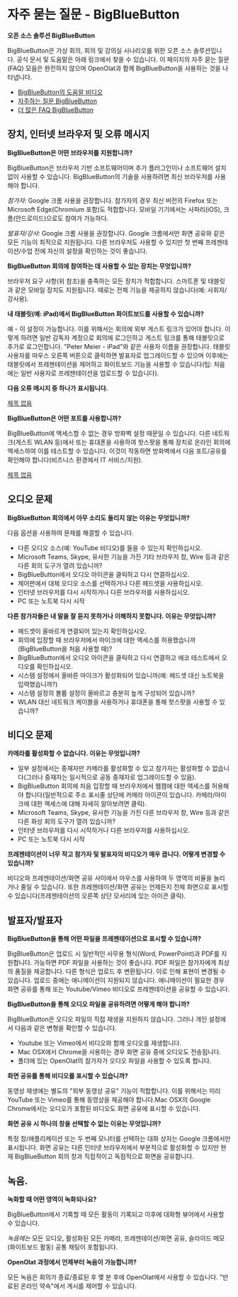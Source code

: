 # 자주 묻는 질문 - BigBlueButton

**오픈 소스 솔루션 BigBlueButton**

BigBlueButton은 가상 회의, 회의 및 강의실 시나리오를 위한 오픈 소스 솔루션입니다. 공식 문서 및 도움말은 아래 링크에서 찾을 수 있습니다. 이 페이지의 자주 묻는 질문(FAQ) 모음은 완전하지 않으며 OpenOlat과 함께 BigBlueButton을 사용하는 것을 나타냅니다.

- [BigBlueButton의 도움말 비디오](https://bigbluebutton.org/html5/)
- [자주하는 질문 BigBlueButton](https://docs.bigbluebutton.org/support/faq.html)
- [더 많은 FAQ BigBlueButton](https://support.blindsidenetworks.com/hc/en-us/categories/360000379651-BigBlueButton-HTML5)

## 장치, 인터넷 브라우저 및 오류 메시지

**BigBlueButton은 어떤 브라우저를 지원합니까?**

BigBlueButton은 브라우저 기반 소프트웨어이며 추가 플러그인이나 소프트웨어 설치 없이 사용할 수 있습니다. BigBlueButton의 기술을 사용하려면 최신 브라우저를 사용해야 합니다.

*참가자:* Google 크롬 사용을 권장합니다. 참가자의 경우 최신 버전의 Firefox 또는 Microsoft Edge(Chromium 포함)도 적합합니다. 모바일 기기에서는 사파리(iOS), 크롬(안드로이드)으로도 참여가 가능하다.

*발표자/강사:* Google 크롬 사용을 권장합니다. Google 크롬에서만 화면 공유와 같은 모든 기능이 최적으로 지원됩니다. 다른 브라우저도 사용할 수 있지만 첫 번째 프레젠테이션/수업 전에 자신의 설정을 확인하는 것이 좋습니다.

**BigBlueButton 회의에 참여하는 데 사용할 수 있는 장치는 무엇입니까?**

브라우저 요구 사항(위 참조)을 충족하는 모든 장치가 적합합니다. 스마트폰 및 태블릿과 같은 모바일 장치도 지원됩니다. 때로는 전체 기능을 제공하지 않습니다(예: 사회자/강사용).

**내 태블릿(예: iPad)에서 BigBlueButton 화이트보드를 사용할 수 있습니까?**

예 - 이 설정이 가능합니다. 이를 위해서는 회의에 외부 게스트 링크가 있어야 합니다. 이렇게 하려면 일반 감독자 계정으로 회의에 로그인하고 게스트 링크를 통해 태블릿으로 추가로 로그인합니다. "Peter Meier - iPad"와 같은 사용자 이름을 권장합니다. 태블릿 사용자를 마우스 오른쪽 버튼으로 클릭하면 발표자로 업그레이드할 수 있으며 이후에는 태블릿에서 프레젠테이션을 제어하고 화이트보드 기능을 사용할 수 있습니다(팁: 처음에는 일반 사용자로 프레젠테이션을 업로드할 수 있습니다).

**다음 오류 메시지 중 하나가 표시됩니다.**

[제목 없음](https://www.notion.so/bc0296cef942453e9fb8e2e551d7569c)

**BigBlueButton은 어떤 포트를 사용합니까?**

BigBlueButton에 액세스할 수 없는 경우 방화벽 설정 때문일 수 있습니다. 다른 네트워크(게스트 WLAN 등)에서 또는 휴대폰을 사용하여 핫스팟을 통해 장치로 온라인 회의에 액세스하여 이를 테스트할 수 있습니다. 이것이 작동하면 방화벽에서 다음 포트/공유를 확인해야 합니다(비즈니스 환경에서 IT 서비스/지원).

[제목 없음](https://www.notion.so/7eadb145e63b4cc28ede926aa0dc0645)

## 오디오 문제

**BigBlueButton 회의에서 아무 소리도 들리지 않는 이유는 무엇입니까?**

다음 옵션을 사용하여 문제를 해결할 수 있습니다.

- 다른 오디오 소스(예: YouTube 비디오)를 들을 수 있는지 확인하십시오.
- Microsoft Teams, Skype, 유사한 기능을 가진 기타 브라우저 창, Wire 등과 같은 다른 회의 도구가 열려 있습니까?
- BigBlueButton에서 오디오 아이콘을 클릭하고 다시 연결하십시오.
- 제어판에서 대체 오디오 소스를 선택하거나 다른 헤드셋을 사용하십시오.
- 인터넷 브라우저를 다시 시작하거나 다른 브라우저를 사용하십시오.
- PC 또는 노트북 다시 시작

**다른 참가자들은 내 말을 잘 듣지 못하거나 이해하지 못합니다. 이유는 무엇입니까?**

- 헤드셋이 올바르게 연결되어 있는지 확인하십시오.
- 회의에 입장할 때 브라우저에서 마이크에 대한 액세스를 허용했습니까(BigBlueButton을 처음 사용할 때)?
- BigBlueButton에서 오디오 아이콘을 클릭하고 다시 연결하고 에코 테스트에서 오디오를 확인하십시오.
- 시스템 설정에서 올바른 마이크가 활성화되어 있습니까(예: 헤드셋 대신 노트북을 입력했습니까?)
- 시스템 설정의 볼륨 설정이 올바르고 충분히 높게 구성되어 있습니까?
- WLAN 대신 네트워크 케이블을 사용하거나 휴대폰을 통해 핫스팟을 사용할 수 있습니까?

## 비디오 문제

**카메라를 활성화할 수 없습니다. 이유는 무엇입니까?**

- 일부 설정에서는 중재자만 카메라를 활성화할 수 있고 참가자는 활성화할 수 없습니다(그러나 중재자는 일시적으로 공동 중재자로 업그레이드할 수 있음).
- BigBlueButton 회의에 처음 입장할 때 브라우저에서 웹캠에 대한 액세스를 허용해야 합니다(일반적으로 주소 표시줄 상단에 카메라 아이콘이 있습니다. 카메라/마이크에 대한 액세스에 대해 자세히 알아보려면 클릭).
- Microsoft Teams, Skype, 유사한 기능을 가진 다른 브라우저 창, Wire 등과 같은 다른 화상 회의 도구가 열려 있습니까?
- 인터넷 브라우저를 다시 시작하거나 다른 브라우저를 사용하십시오.
- PC 또는 노트북 다시 시작

**프레젠테이션이 너무 작고 참가자 및 발표자의 비디오가 매우 큽니다. 어떻게 변경할 수 있습니까?**

비디오와 프레젠테이션/화면 공유 사이에서 마우스를 사용하여 두 영역의 비율을 늘리거나 줄일 수 있습니다. 또한 프레젠테이션/화면 공유는 언제든지 전체 화면으로 표시할 수 있습니다(프레젠테이션의 오른쪽 상단 모서리에 있는 아이콘 클릭).

## 발표자/발표자

**BigBlueButton을 통해 어떤 파일을 프레젠테이션으로 표시할 수 있습니까?**

BigBlueButton은 업로드 시 일반적인 사무용 형식(Word, PowerPoint)과 PDF를 지원합니다. 가능하면 PDF 파일을 사용하는 것이 좋습니다. PDF 파일은 참가자에게 최상의 품질을 제공합니다. 다른 형식은 업로드 후 변환됩니다. 이로 인해 표현이 변경될 수 있습니다. 업로드 중에는 애니메이션이 지원되지 않습니다. 애니메이션이 필요한 경우 화면 공유를 통해 또는 Youtube/Vimeo 비디오로 프레젠테이션을 공유할 수 있습니다.

**BigBlueButton을 통해 오디오 파일을 공유하려면 어떻게 해야 합니까?**

BigBlueButton은 오디오 파일의 직접 재생을 지원하지 않습니다. 그러나 개인 설정에서 다음과 같은 변형을 확인할 수 있습니다.

- Youtube 또는 Vimeo에서 비디오와 함께 오디오를 재생합니다.
- Mac OSX에서 Chrome을 사용하는 경우 화면 공유 중에 오디오도 전송됩니다.
- 폴더에 있는 OpenOlat의 참가자가 오디오 파일을 사용할 수 있도록 합니다.

**화면 공유를 통해 비디오를 표시할 수 있습니까?**

동영상 재생에는 별도의 "외부 동영상 공유" 기능이 적합합니다. 이를 위해서는 미리 YouTube 또는 Vimeo를 통해 동영상을 제공해야 합니다.Mac OSX의 Google Chrome에서는 오디오가 포함된 비디오도 화면 공유에 표시할 수 있습니다.

**화면 공유 시 하나의 창을 선택할 수 없는 이유는 무엇입니까?**

특정 창/애플리케이션 또는 두 번째 모니터를 선택하는 대화 상자는 Google 크롬에서만 표시됩니다. 화면 공유는 다른 인터넷 브라우저에서 부분적으로 활성화할 수 있지만 현재 BigBlueButton 회의 창과 직접적이고 독점적으로 화면을 공유합니다.

## 녹음.

**녹화할 때 어떤 영역이 녹화되나요?**

BigBlueButton에서 기록할 때 모든 활동이 기록되고 이후에 대화형 뷰어에서 사용할 수 있습니다.

*녹음에는* 모든 오디오, 활성화된 모든 카메라, 프레젠테이션/화면 공유, 슬라이드 메모(화이트보드 활동) 공통 채팅이 포함됩니다.

**OpenOlat 과정에서 언제부터 녹음이 가능합니까?**

모든 녹음은 회의가 종료/종료된 후 몇 분 후에 OpenOlat에서 사용할 수 있습니다. "만료된 온라인 약속"에서 게시를 제어할 수 있습니다.